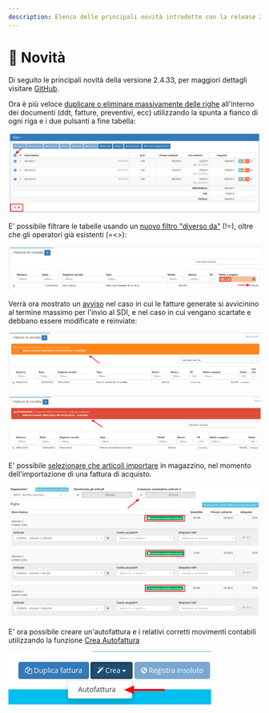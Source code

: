 ```yaml
---
description: Elenco delle principali novità introdotte con la release 2.4.33.
---
```


# 📰 Novità

Di seguito le principali novità della versione 2.4.33, per maggiori dettagli visitare [GitHub](https://github.com/devcode-it/openstamanager/releases/tag/v2.4.33).

Ora è più veloce [duplicare o eliminare massivamente delle righe](https://docs.openstamanager.com/interfaccia/moduli-e-plugin#modifica-record) all'interno dei documenti (ddt, fatture, preventivi, ecc) utilizzando la spunta a fianco di ogni riga e i due pulsanti a fine tabella:

![selezione massiva righe](<.gitbook/assets/immagine (41) (1) (1) (1).png>)

E' possibile filtrare le tabelle usando un [nuovo filtro "diverso da"](https://docs.openstamanager.com/interfaccia/moduli-e-plugin#tabella-generale) (!=), oltre che gli operatori già esistenti (=<>):

![Ricerca con operatori](<.gitbook/assets/immagine (16).png>)

Verrà ora mostrato un [avviso](https://docs.openstamanager.com/modules/vendite/fatturedivendita#avvisi) nel caso in cui le fatture generate si avvicinino al termine massimo per l'invio al SDI, e nel caso in cui vengano scartate e debbano essere modificate e reinviate:

![Avviso fattura generata](<.gitbook/assets/immagine (59).png>)

![Avviso fattura scartata](<.gitbook/assets/immagine (2) (1) (1).png>)

E' possibile [selezionare che articoli importare](https://docs.openstamanager.com/faq/fatturazione-elettronica#automatismi) in magazzino, nel momento dell'importazione di una fattura di acquisto.

![Selezione articoli da importare](<.gitbook/assets/immagine (61).png>)

E' ora possibile creare un'autofattura e i relativi corretti movimenti contabili utilizzando la funzione [Crea Autofattura](https://docs.openstamanager.com/esempi/autofattura)

![Automatismo creazione autofattura](<.gitbook/assets/immagine (11) (1).png>)
